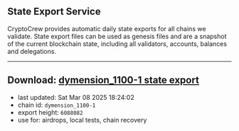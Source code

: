 ## State Export Service
CryptoCrew provides automatic daily state exports for all chains we validate. State export files can be used as genesis files and are a snapshot of the current blockchain state, including all validators, accounts, balances and delegations.

---
**Download: [dymension_1100-1 state export](https://dl-eu2.ccvalidators.com/SERVICE/dymension/dymension_1100-1_export_6088082.json)**
---

- last updated: Sat Mar 08 2025 18:24:02
- chain id: `dymension_1100-1`
- export height: `6088082`
- use for: airdrops, local tests, chain recovery
